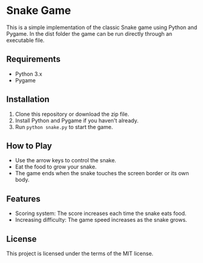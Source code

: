 # Snake Game

This is a simple implementation of the classic Snake game using Python and Pygame.
In the dist folder the game can be run directly through an executable file.

## Requirements

- Python 3.x
- Pygame

## Installation

1. Clone this repository or download the zip file.
2. Install Python and Pygame if you haven't already.
3. Run `python snake.py` to start the game.

## How to Play

- Use the arrow keys to control the snake.
- Eat the food to grow your snake.
- The game ends when the snake touches the screen border or its own body.

## Features

- Scoring system: The score increases each time the snake eats food.
- Increasing difficulty: The game speed increases as the snake grows.

## License

This project is licensed under the terms of the MIT license.

